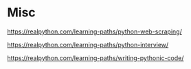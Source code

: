 # Misc

https://realpython.com/learning-paths/python-web-scraping/

https://realpython.com/learning-paths/python-interview/

https://realpython.com/learning-paths/writing-pythonic-code/
